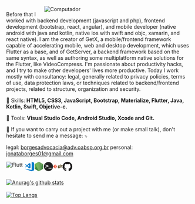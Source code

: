 <img src="https://raw.githubusercontent.com/MicaelliMedeiros/micaellimedeiros/master/image/computer-illustration.png" min-width="400px" max-width="400px" width="400px" align="right" alt="Computador">

<p align="left"> 
 Before that I worked with backend development (javascript and php), frontend development (bootstrap, react, angular), and mobile developer (native android with java and kotlin, native ios with swift and objc, xamarin, and react native).
I am the creator of GetX, a mobile/frontend framework capable of accelerating mobile, web and desktop development, which uses Flutter as a base, and of GetServer, a backend framework based on the same syntax, as well as authoring some multiplatform native solutions for the Flutter, like VideoCompress. I'm passionate about productivity hacks, and I try to make other developers' lives more productive.
Today I work mostly with consultancy: legal, generally related to privacy policies, terms of use, data protection laws, or techniques related to backend/frontend projects, related to structure, organization and security. 

</p>

<p align="left">
  🦄 Skills: <strong>HTML5, CSS3, JavaScript, Bootstrap, Materialize, Flutter, Java, Kotlin, Swift, Objetive-c.</strong>
</p>

<p align="left">
  💼 Tools: <strong>Visual Studio Code, Android Studio, Xcode and Git.</strong>
</p>

<p align="left">
  💌 If you want to carry out a project with me (or make small talk), don't hesitate to send me a message: ⤵️
</p>

legal: borgesadvocacia@adv.oabsp.org.br
personal: jonataborges01@gmail.com

<img align="left" alt="Flutter" height=20px width="50px"  src="https://user-images.githubusercontent.com/60929919/89158591-ff61ee80-d58b-11ea-9305-969d9e92363a.png" />

<img align="left" alt="Visual Studio Code" width="26px" src="https://raw.githubusercontent.com/github/explore/80688e429a7d4ef2fca1e82350fe8e3517d3494d/topics/visual-studio-code/visual-studio-code.png" />

<img align="left" alt="Node.js" width="26px" src="https://raw.githubusercontent.com/github/explore/80688e429a7d4ef2fca1e82350fe8e3517d3494d/topics/nodejs/nodejs.png" />

<img align="left" alt="CLI" width="26px" src="https://raw.githubusercontent.com/github/explore/80688e429a7d4ef2fca1e82350fe8e3517d3494d/topics/terminal/terminal.png" />

<img align="left" alt="Git" width="26px" src="https://raw.githubusercontent.com/github/explore/80688e429a7d4ef2fca1e82350fe8e3517d3494d/topics/git/git.png" />

<img align="left" alt="GitHub" width="26px" src="https://raw.githubusercontent.com/github/explore/78df643247d429f6cc873026c0622819ad797942/topics/github/github.png" />

</br>
</br>

[![Anurag's github stats](https://github-readme-stats.vercel.app/api?username=jonataslaw&count_private=true&theme=buefy&show_icons=true)](https://github.com/jonataslaw)
</br>
</br>
[![Top Langs](https://github-readme-stats.vercel.app/api/top-langs/?username=jonataslaw&layout=compact)](https://github.com/jonataslaw/)
